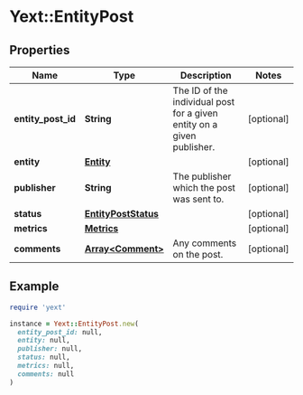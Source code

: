 # Yext::EntityPost

## Properties

| Name | Type | Description | Notes |
| ---- | ---- | ----------- | ----- |
| **entity_post_id** | **String** | The ID of the individual post for a given entity on a given publisher. | [optional] |
| **entity** | [**Entity**](Entity.md) |  | [optional] |
| **publisher** | **String** | The publisher which the post was sent to. | [optional] |
| **status** | [**EntityPostStatus**](EntityPostStatus.md) |  | [optional] |
| **metrics** | [**Metrics**](Metrics.md) |  | [optional] |
| **comments** | [**Array&lt;Comment&gt;**](Comment.md) | Any comments on the post. | [optional] |

## Example

```ruby
require 'yext'

instance = Yext::EntityPost.new(
  entity_post_id: null,
  entity: null,
  publisher: null,
  status: null,
  metrics: null,
  comments: null
)
```


